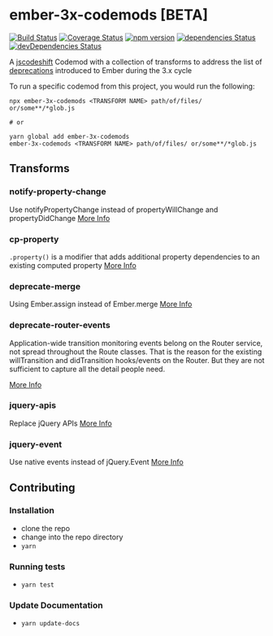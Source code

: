 # ember-3x-codemods [BETA]

[![Build Status](https://travis-ci.org/rajasegar/ember-3x-codemods.svg?branch=master)](https://travis-ci.org/rajasegar/ember-3x-codemods) 
[![Coverage Status](https://coveralls.io/repos/github/rajasegar/ember-3x-codemods/badge.svg?branch=master)](https://coveralls.io/github/rajasegar/ember-3x-codemods?branch=master)
[![npm version](http://img.shields.io/npm/v/ember-3x-codemods.svg?style=flat)](https://npmjs.org/package/ember-3x-codemods "View this project on npm")
[![dependencies Status](https://david-dm.org/rajasegar/ember-3x-codemods/status.svg)](https://david-dm.org/rajasegar/ember-3x-codemods)
[![devDependencies Status](https://david-dm.org/rajasegar/ember-3x-codemods/dev-status.svg)](https://david-dm.org/rajasegar/ember-3x-codemods?type=dev)



A [jscodeshift](https://github.com/facebook/jscodeshift) Codemod with a collection of transforms to address the list of [deprecations](https://deprecations.emberjs.com/v3.x) introduced to Ember during the 3.x cycle

To run a specific codemod from this project, you would run the following:

```
npx ember-3x-codemods <TRANSFORM NAME> path/of/files/ or/some**/*glob.js

# or

yarn global add ember-3x-codemods
ember-3x-codemods <TRANSFORM NAME> path/of/files/ or/some**/*glob.js
```

## Transforms

### notify-property-change
Use notifyPropertyChange instead of propertyWillChange and propertyDidChange
[More Info](https://deprecations.emberjs.com/v3.x#toc_use-notifypropertychange-instead-of-propertywillchange-and-propertydidchange)

### cp-property
`.property()` is a modifier that adds additional property dependencies to an existing computed property
[More Info](https://deprecations.emberjs.com/v3.x#toc_computed-property-property)

### deprecate-merge
Using Ember.assign instead of Ember.merge
[More Info](https://deprecations.emberjs.com/v3.x#toc_ember-polyfills-deprecate-merge)

### deprecate-router-events
Application-wide transition monitoring events belong on the Router service, not spread throughout the Route classes. That is the reason for the existing willTransition and didTransition hooks/events on the Router. But they are not sufficient to capture all the detail people need.

[More Info](https://deprecations.emberjs.com/v3.x#toc_deprecate-router-events)

### jquery-apis
Replace jQuery APIs
[More Info](https://deprecations.emberjs.com/v3.x#toc_jquery-apis)

### jquery-event
Use native events instead of jQuery.Event
[More Info](https://deprecations.emberjs.com/v3.x#toc_jquery-event)

## Contributing

### Installation

* clone the repo
* change into the repo directory
* `yarn`

### Running tests

* `yarn test`

### Update Documentation

* `yarn update-docs`
